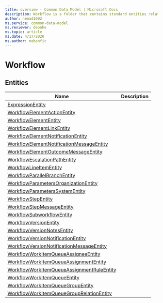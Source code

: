 ```yaml
---
title: overview - Common Data Model | Microsoft Docs
description: Workflow is a folder that contains standard entities related to the Common Data Model.
author: nenad1002
ms.service: common-data-model
ms.reviewer: deonhe
ms.topic: article
ms.date: 4/17/2020
ms.author: nebanfic
---
```


# Workflow


## Entities

|Name|Description|
|---|---|
|[ExpressionEntity](ExpressionEntity.md)||
|[WorkflowElementActionEntity](WorkflowElementActionEntity.md)||
|[WorkflowElementEntity](WorkflowElementEntity.md)||
|[WorkflowElementLinkEntity](WorkflowElementLinkEntity.md)||
|[WorkflowElementNotificationEntity](WorkflowElementNotificationEntity.md)||
|[WorkflowElementNotificationMessageEntity](WorkflowElementNotificationMessageEntity.md)||
|[WorkflowElementOutcomeMessageEntity](WorkflowElementOutcomeMessageEntity.md)||
|[WorkflowEscalationPathEntity](WorkflowEscalationPathEntity.md)||
|[WorkflowLineItemEntity](WorkflowLineItemEntity.md)||
|[WorkflowParallelBranchEntity](WorkflowParallelBranchEntity.md)||
|[WorkflowParametersOrganizationEntity](WorkflowParametersOrganizationEntity.md)||
|[WorkflowParametersSystemEntity](WorkflowParametersSystemEntity.md)||
|[WorkflowStepEntity](WorkflowStepEntity.md)||
|[WorkflowStepMessageEntity](WorkflowStepMessageEntity.md)||
|[WorkflowSubworkflowEntity](WorkflowSubworkflowEntity.md)||
|[WorkflowVersionEntity](WorkflowVersionEntity.md)||
|[WorkflowVersionNotesEntity](WorkflowVersionNotesEntity.md)||
|[WorkflowVersionNotificationEntity](WorkflowVersionNotificationEntity.md)||
|[WorkflowVersionNotificationMessageEntity](WorkflowVersionNotificationMessageEntity.md)||
|[WorkflowWorkItemQueueAssigneeEntity](WorkflowWorkItemQueueAssigneeEntity.md)||
|[WorkflowWorkItemQueueAssignmentEntity](WorkflowWorkItemQueueAssignmentEntity.md)||
|[WorkflowWorkItemQueueAssignmentRuleEntity](WorkflowWorkItemQueueAssignmentRuleEntity.md)||
|[WorkflowWorkItemQueueEntity](WorkflowWorkItemQueueEntity.md)||
|[WorkflowWorkItemQueueGroupEntity](WorkflowWorkItemQueueGroupEntity.md)||
|[WorkflowWorkItemQueueGroupRelationEntity](WorkflowWorkItemQueueGroupRelationEntity.md)||
